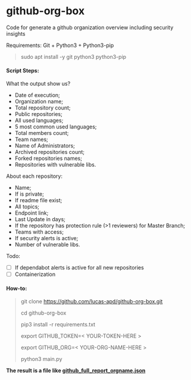 # github-org-box
Code for generate a github organization overview including security insights

Requirements:  Git + Python3 + Python3-pip
>
> sudo apt install -y git python3 python3-pip
> 
#### Script Steps:

What the output show us?

- Date of execution;
- Organization name;
- Total repository count;
- Public repositories;
- All used languages;
- 5 most common used languages;
- Total members count;
- Team names;
- Name of Administrators;
- Archived repositories count;
- Forked repositories names;
- Repositories with vulnerable libs.

About each repository:

- Name;
- If is private;
- If readme file exist;
- All topics;
- Endpoint link;
- Last Update in days;
- If the repository has protection rule (>1 reviewers) for Master Branch;
- Teams with access;
- If security alerts is active;
- Number of vulnerable libs. 

Todo:
- [ ] If dependabot alerts is active for all new repositories
- [ ] Containerization 

#### How-to:
> git clone https://github.com/lucas-apd/github-org-box.git
> 
> cd github-org-box
> 
> pip3 install -r requirements.txt
> 
> export GITHUB_TOKEN=< YOUR-TOKEN-HERE >
>  
> export GITHUB_ORG=< YOUR-ORG-NAME-HERE >
>  
> python3 main.py
  

  
  
**The result is a file like [github_full_report_orgname.json](https://github.com/lucas-apd/github-org-box/blob/main/example.report.json)**
